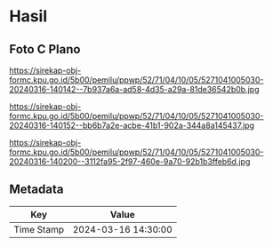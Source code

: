 # Hasil

## Foto C Plano

https://sirekap-obj-formc.kpu.go.id/5b00/pemilu/ppwp/52/71/04/10/05/5271041005030-20240316-140142--7b937a6a-ad58-4d35-a29a-81de36542b0b.jpg

https://sirekap-obj-formc.kpu.go.id/5b00/pemilu/ppwp/52/71/04/10/05/5271041005030-20240316-140152--bb6b7a2e-acbe-41b1-902a-344a8a145437.jpg

https://sirekap-obj-formc.kpu.go.id/5b00/pemilu/ppwp/52/71/04/10/05/5271041005030-20240316-140200--3112fa95-2f97-460e-9a70-92b1b3ffeb6d.jpg


## Metadata

| Key        | Value               |
| ---------- | ------------------- |
| Time Stamp | 2024-03-16 14:30:00 |



